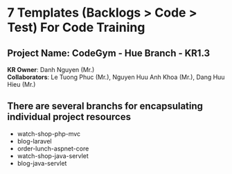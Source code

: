 # 7 Templates (Backlogs > Code > Test) For Code Training
## Project Name: CodeGym - Hue Branch - KR1.3
**KR Owner**: Danh Nguyen (Mr.)  
**Collaborators**: Le Tuong Phuc (Mr.), Nguyen Huu Anh Khoa (Mr.), Dang Huu Hieu (Mr.)

## There are several branchs for encapsulating individual project resources
- watch-shop-php-mvc
- blog-laravel
- order-lunch-aspnet-core
- watch-shop-java-servlet
- blog-java-servlet